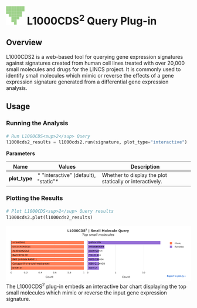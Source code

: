 <img src="img/l1000cds2-icon.png" width="50px"> L1000CDS<sup>2</sup> Query Plug-in
================

Overview
----------------
L1000CDS2 is a web-based tool for querying gene expression signatures against signatures created from human cell lines treated with over 20,000 small molecules and drugs for the LINCS project. It is commonly used to identify small molecules which mimic or reverse the effects of a gene expression signature generated from a differential gene expression analysis.

Usage
----------------
### Running the Analysis
```python
# Run L1000CDS<sup>2</sup> Query
l1000cds2_results = l1000cds2.run(signature, plot_type="interactive")
```

**Parameters**

| Name | Values | Description |
| ---- | ------ | ----------- |
| **plot_type** | * "interactive" (default), "static"* | Whether to display the plot statically or interactively. |


### Plotting the Results
```python
# Plot L1000CDS<sup>2</sup> Query results
l1000cds2.plot(l1000cds2_results)
```
<img src="img/l1000cds2-example.png"> 
The L1000CDS<sup>2</sup> plug-in embeds an interactive bar chart displaying the top small molecules which mimic or reverse the input gene expression signature.